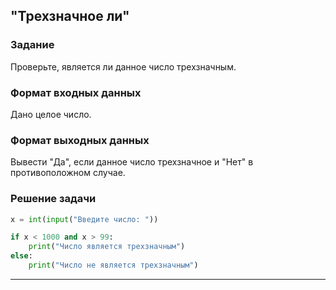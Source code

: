 ## "Трехзначное ли"

### Задание

Проверьте, является ли данное число трехзначным.

### Формат входных данных

Дано целое число.

### Формат выходных данных

Вывести "Да", если данное число трехзначное и "Нет" в противоположном случае.

### Решение задачи

```python
x = int(input("Введите число: "))

if x < 1000 and x > 99:
    print("Число является трехзначным")
else:
    print("Число не является трехзначным")

```

---
